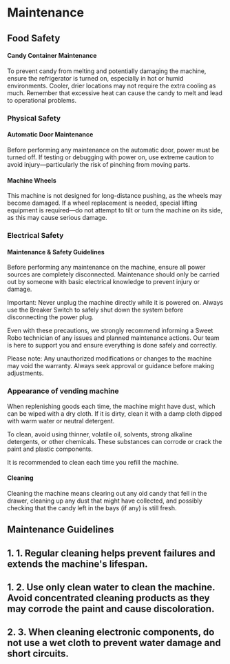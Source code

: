 # Maintenance 

## Food Safety

#### Candy Container Maintenance

To prevent candy from melting and potentially damaging the machine, ensure the refrigerator is turned on, especially in hot or humid environments. Cooler, drier locations may not require the extra cooling as much. Remember that excessive heat can cause the candy to melt and lead to operational problems.

### Physical Safety

#### Automatic Door Maintenance

Before performing any maintenance on the automatic door, power must be turned off. If testing or debugging with power on, use extreme caution to avoid injury—particularly the risk of pinching from moving parts.

#### Machine Wheels

This machine is not designed for long-distance pushing, as the wheels may become damaged. If a wheel replacement is needed, special lifting equipment is required—do not attempt to tilt or turn the machine on its side, as this may cause serious damage.

### Electrical Safety

#### Maintenance & Safety Guidelines

Before performing any maintenance on the machine, ensure all power sources are completely disconnected. Maintenance should only be carried out by someone with basic electrical knowledge to prevent injury or damage.

Important: Never unplug the machine directly while it is powered on. Always use the Breaker Switch to safely shut down the system before disconnecting the power plug.

Even with these precautions, we strongly recommend informing a Sweet Robo technician of any issues and planned maintenance actions. Our team is here to support you and ensure everything is done safely and correctly.

Please note: Any unauthorized modifications or changes to the machine may void the warranty. Always seek approval or guidance before making adjustments.

### Appearance of vending machine 

When replenishing goods each time, the machine might have dust, which can be wiped with a dry cloth. If it is dirty, clean it with a damp cloth dipped with warm water or neutral detergent. 

To clean, avoid using thinner, volatile oil, solvents, strong alkaline detergents, or other chemicals. These substances can corrode or crack the paint and plastic components.

It is recommended to clean each time you refill the machine.

#### Cleaning

Cleaning the machine means clearing out any old candy that fell in the drawer, cleaning up any dust that might have collected, and possibly checking that the candy left in the bays (if any) is still fresh.

## Maintenance Guidelines

## 1\.		1.	Regular cleaning helps prevent failures and extends the machine's lifespan.

## 1. 2.	Use only clean water to clean the machine. Avoid concentrated cleaning products as they may corrode the paint and cause discoloration.
## 2. 3.	When cleaning electronic components, do not use a wet cloth to prevent water damage and short circuits.